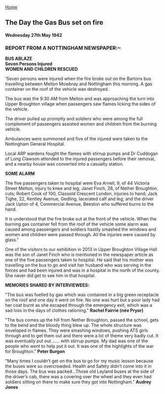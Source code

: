 [Home](https://simon-scmp.github.io/Upper-Broughton-History/)

## The Day the Gas Bus set on fire
#### Wednesday 27th May 1942
### REPORT FROM A NOTTINGHAM NEWSPAPER:~

**BUS ABLAZE**  
**Seven Persons Injured**  
**WOMEN AND CHILDREN RESCUED**  
 


'Seven persons were injured when the fire broke out on the Bartons bus travelling between Melton Mowbray and Nottingham this morning. A gas container on the roof of the vehicle was destroyed.

The bus was the 9:30 AM from Melton and was approaching the turn into Upper Broughton village when passengers saw flames licking the sides of the vehicle.

The driver pulled up promptly and soldiers who were among the full complement of passengers assisted women and children from the burning vehicle.

Ambulances were summoned and five of the injured were taken to the Nottingham General Hospital.

Local ARP wardens fought the flames with stirrup pumps and Dr Cuddogan of Long Clawson attended to the injured passengers before their removal, and a nearby house was converted into a casualty station.

**SOME ALARM**

The five passengers taken to hospital were Eva Arnell, 9, of 44 Victoria Street Melton, injury to knee and leg; Janet Finch, 28, of Nether Broughton, cuts; Robert Cook of 100, Classold Crescent London, injuries to hand; Jack Tighe, 22, Kentley Avenue, Gedling, lacerated calf and leg; and the driver Jack Upton of 4, Commercial Avenue, Beeston who suffered burns to the hand.

It is understood that the fire broke out at the front of the vehicle. When the burning gas container fell from the roof of the vehicle some alarm was caused among passengers and soldiers hastily smashed the windows and women and children were passed through. All the injuries were caused by glass."

One of the visitors to our exhibition in 2013 in Upper Broughton Village Hall was the son of Janet Finch who is mentioned in the newspaper article as one of the five passengers taken to hospital. He said that his mother was travelling on the bus to go and visit her husband who was serving in the forces and had been injured and was in a hospital in the north of the county. She never did get to see him in that hospital.

 **MEMORIES SHARED BY INTERVIEWEES:**

"The bus was fuelled by gas which was contained in a big green receptacle on the roof and one day it went on fire. No one was hurt but a poor lady had her coat burnt as she escaped through the emergency exit, which was a sad loss in the days of clothes rationing." **Rachel Fairrie (née Pryor)**

"The bus comes up the hill from Nether Broughton, passed the school, gets to the bend and the bloody thing blew up. The whole structure was enveloped in flames. They were smashing windows, pushing ATS girls through and to get them out and there were a lot of theme very badly cut. It was eventually put out……. with stirrup pumps. My dad was one of the people who went to help put it out. It was one of the highlights of the war for Broughton." **Peter Burgon**

"Many times I couldn’t get on the bus to go for my music lesson because the buses were so overcrowded. Health and Safety didn’t come into it in those days. The bus was packed…Those old Leyland buses at the side of the driver’s cab, there was a covering over the wheel and they even had soldiers sitting on there to make sure they got into Nottingham." 
**Audrey  Jones**
